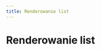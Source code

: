 ```yaml
---
title: Renderowanie list
---
```


<h1 class='text-white mb-10 mt-5 text-2xl uppercase text-center'>
  Renderowanie list
</h1>
